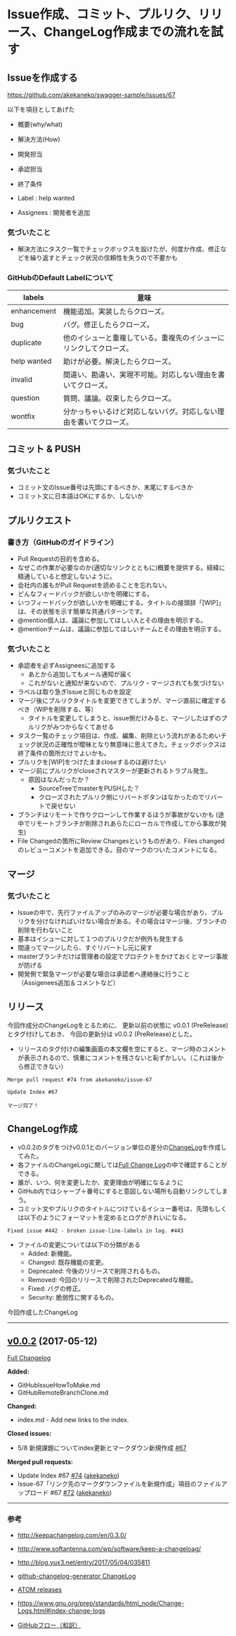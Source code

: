 # Issue作成、コミット、プルリク、リリース、ChangeLog作成までの流れを試す

## Issueを作成する

https://github.com/akekaneko/swagger-sample/issues/67

以下を項目としてあげた

- 概要(why/what)
- 解決方法(How)
- 開発担当
- 承認担当
- 終了条件

- Label : help wanted
- Assignees : 開発者を追加


### 気づいたこと
- 解決方法にタスク一覧でチェックボックスを設けたが、何度か作成、修正などを繰り返すとチェック状況の信頼性を失うので不要かも

### GitHubのDefault Labelについて

|labels|意味|
|-|-|
|enhancement|機能追加。実装したらクローズ。|
|bug|バグ。修正したらクローズ。|
|duplicate|他のイシューと重複している。重複先のイシューにリンクしてクローズ。|
|help wanted|	助けが必要。解決したらクローズ。|
|invalid|	間違い、勘違い、実現不可能。対応しない理由を書いてクローズ。|
|question|質問、議論。収束したらクローズ。|
|wontfix|分かっちゃいるけど対応しないバグ。対応しない理由を書いてクローズ。|

## コミット & PUSH

### 気づいたこと
- コミット文のIssue番号は先頭にするべきか、末尾にするべきか
- コミット文に日本語はOKにするか、しないか

## プルリクエスト


### 書き方（GitHubのガイドライン）
- Pull Requestの目的を含める。
- なぜこの作業が必要なのか(適切なリンクとともに)概要を提供する。経緯に精通していると想定しないように。
- 会社内の誰もがPull Requestを読めることを忘れない。
- どんなフィードバックが欲しいかを明確にする。
- いつフィードバックが欲しいかを明確にする。タイトルの接頭辞「[WIP]」は、その状態を示す簡単な共通パターンです。
- @mention個人は、議論に参加してほしい人とその理由を明示する。
- @mentionチームは、議論に参加してほしいチームとその理由を明示する。

### 気づいたこと
- 承認者を必ずAssigneesに追加する
  - あとから追加してもメール通知が届く
  - これがないと通知が来ないので、プルリク・マージされても気づけない
- ラベルは取り急ぎIssueと同じものを設定
- マージ後にプルリクタイトルを変更できてしまうが、マージ直前に確定するべき（WIPを削除する、等）
  - タイトルを変更してしまうと、issue側だけみると、マージしたはずのプルリクがみつからなくてあせる
- タスク一覧のチェック項目は、作成、編集、削除という流れがあるためいチェック状況の正確性が曖昧となり無意味に思えてきた。チェックボックスは終了条件の箇所だけでよいかも。
- プルリクを[WIP]をつけたままcloseするのは避けたい
- マージ前にプルリクがcloseされマスターが更新されるトラブル発生。
  - 原因はなんだったか？
    - SourceTreeでmasterをPUSHした？
    - クローズされたプルリク側にリバートボタンはなかったのでリバートで戻せない
- ブランチはリモートで作りクローンして作業するほうが事故がないかも
  (途中でリモートブランチが削除されあらたにローカルで作成してから事故が発生)
- File Changedの箇所にReview Changesというものがあり、Files changedのレビューコメントを追加できる。目のマークのついたコメントになる。

## マージ

### 気づいたこと
- Issueの中で、先行ファイルアップのみのマージが必要な場合があり、プルリクを分けなければいけない場合がある。その場合はマージ後、ブランチの削除を行わないこと
- 基本はイシューに対して１つのプルリクだが例外も発生する
- 間違ってマージしたら、すぐリバートし元に戻す
- masterブランチだけは管理者の設定でプロテクトをかけておくとマージ事故が防げる
- 開発側で緊急マージが必要な場合は承認者へ連絡後に行うこと（Assigenees追加＆コメントなど）

## リリース
今回作成分のChangeLogをとるために、
更新以前の状態に v0.0.1 (PreRelease)とタグ付けしておき、
今回の更新分は v0.0.2 (PreRelease)とした。

- リリースのタグ付けの編集画面の本文欄を空にすると、マージ時のコメントが表示されるので、慎重にコメントを残さないと恥ずかしい。（これは後から修正できない）

```
Merge pull request #74 from akekaneko/issue-67

Update Index #67

マージ完了！
```

## ChangeLog作成

- v0.0.2のタグをつけv0.0.1とのバージョン単位の差分の[ChangeLog](https://github.com/akekaneko/swagger-sample/releases/tag/v0.0.2)を作成してみた。
- 各ファイルのChangeLogに関しては[Full Change Log](https://github.com/akekaneko/swagger-sample/compare/v0.0.1...v0.0.2)の中で確認することができる。
- 誰が、いつ、何を変更したか、変更理由が明確になるように
- GitHub内ではシャープ＋番号にすると意図しない場所も自動リンクしてしまう。
- コミット文やプルリクのタイトルにつけているイシュー番号は、先頭もしくは以下のようにフォーマットを定めるとログがきれいになる。

```
Fixed issue #442 - broken issue-line-labels in log. #443
```

- ファイルの変更については以下の分類がある
  - Added: 新機能。
  - Changed: 既存機能の変更。
  - Deprecated: 今後のリリースで削除されるもの。
  - Removed: 今回のリリースで削除されたDeprecatedな機能。
  - Fixed: バグの修正。
  - Security: 脆弱性に関するもの。

今回作成したChangeLog

---

## [v0.0.2](https://github.com/akekaneko/swagger-sample/tree/v0.0.2) (2017-05-12)
[Full Changelog](https://github.com/akekaneko/swagger-sample/compare/v0.0.1...v0.0.2)

**Added:**
- GitHubIssueHowToMake.md
- GitHubRemoteBranchClone.md

**Changed:**
- index.md - Add new links to the index.

**Closed issues:**
-  5/8 新規課題についてindex更新とマークダウン新規作成 [\#67](https://github.com/akekaneko/swagger-sample/issues/67)

**Merged pull requests:**
- Update Index \#67 [\#74](https://github.com/akekaneko/swagger-sample/pull/74) ([akekaneko](https://github.com/akekaneko))
- Issue-67「リンク先のマークダウンファイルを新規作成」項目のファイルアップロード \#67 [\#72](https://github.com/akekaneko/swagger-sample/pull/72) ([akekaneko](https://github.com/akekaneko))

---


<!--
### メモ

- Version間のファイルの差分は以下のようにすれば確認できる
  - https://github.com/akekaneko/swagger-sample/compare/v0.0.2...HEAD
  - https://github.com/akekaneko/swagger-sample/compare/v0.0.1...v0.0.2


### サンプル

```
2005-10-11  Juanma Barranquero  <lekktu@gmail.com>

	* emacs-lisp/autoload.el (update-directory-autoloads): Doc fix.
	(autoload-print-form-outbuf): Add docstring.

2005-10-11  Juri Linkov  <juri@jurta.org>

	* info.el (Info-mode-menu): Delete menu item "Edit".
	(Info-mode): Delete description of Info-edit from docstring,
	and rearrange descriptions of Info commands in the order
	they are documented in the Info manual.

2005-10-11  Stefan Monnier  <monnier@iro.umontreal.ca>

	* calendar/appt.el (appt-check): Use diary-selective-display var.
2005-10-10  Richard M. Stallman  <rms@gnu.org>

	* net/newsticker.el (newsticker-start, newsticker-show-news):
	Add autoload cookies.
```

GitHub ChangeLog Sample

```
## [v1.0.2](https://github.com/akekaneko/swagger-test/tree/v1.0.2) (2017-05-09)
[Full Changelog](https://github.com/akekaneko/swagger-test/compare/v1.0.1...v1.0.2)

**Fixed bugs:**
- Fix version 1.0.2 [\#40](https://github.com/akekaneko/swagger-test/pull/40)
- Fix background & text color [\#38](https://github.com/akekaneko/swagger-test/pull/38)

**Closed issues:**
-  Fix version 1.0.2 [\#39](https://github.com/akekaneko/swagger-test/issues/39)
-  Fix background & text color [\#37](https://github.com/akekaneko/swagger-test/issues/37)
```

その他サンプル
```
## [0.0.2] - 2014-07-10
### Added
- Explanation of the recommended reverse chronological release ordering.

## 0.0.1 - 2014-05-31
### Added
- This CHANGELOG file to hopefully serve as an evolving example of a standardized open source project CHANGELOG.
- CNAME file to enable GitHub Pages custom domain
- README now contains answers to common questions about CHANGELOGs
- Good examples and basic guidelines, including proper date formatting.
- Counter-examples: "What makes unicorns cry?"

[Unreleased]: https://github.com/akekaneko/swagger-test/compare/v0.0.2...HEAD
[0.0.2]: https://github.com/akekaneko/swagger-test/compare/v0.0.1...v0.0.2
```
-->


### 参考
- http://keepachangelog.com/en/0.3.0/
- http://www.softantenna.com/wp/software/keep-a-changeloag/
- http://blog.yux3.net/entry/2017/05/04/035811
- [github-changelog-generator ChangeLog](https://github.com/skywinder/Github-Changelog-Generator/edit/master/CHANGELOG.md)
- [ATOM releases](https://atom.io/releases)
- https://www.gnu.org/prep/standards/html_node/Change-Logs.html#index-change-logs

- [GitHubフロー（和訳）](https://gist.github.com/Gab-km/3705015)
